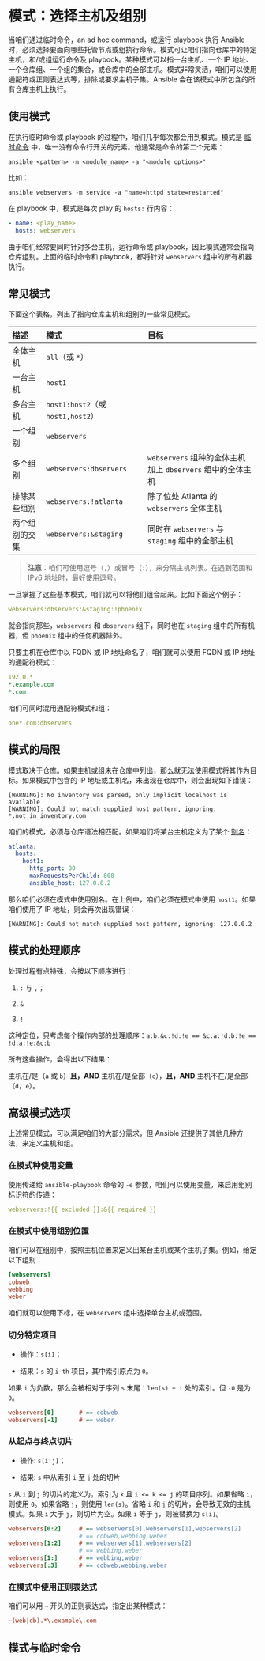 # 模式：选择主机及组别

当咱们通过临时命令，an ad hoc command，或运行 playbook 执行 Ansible 时，必须选择要面向哪些托管节点或组执行命令。模式可让咱们指向仓库中的特定主机，和/或组运行命令及 playbook。某种模式可以指一台主机、一个 IP 地址、一个仓库组、一个组的集合，或仓库中的全部主机。模式非常灵活，咱们可以使用通配符或正则表达式等，排除或要求主机子集。Ansible 会在该模式中所包含的所有仓库主机上执行。


## 使用模式

在执行临时命令或 playbook 的过程中，咱们几乎每次都会用到模式。模式是 [临时命令](cli.md) 中，唯一没有命令行开关的元素。他通常是命令的第二个元素：

```console
ansible <pattern> -m <module_name> -a "<module options>"
```

比如：

```console
ansible webservers -m service -a "name=httpd state=restarted"
```

在 playbook 中，模式是每次 play 的 `hosts:` 行内容：

```yaml
- name: <play_name>
  hosts: webservers
```

由于咱们经常要同时针对多台主机，运行命令或 playbook，因此模式通常会指向仓库组别。上面的临时命令和 playbook，都将针对 `webservers` 组中的所有机器执行。


## 常见模式

下面这个表格，列出了指向仓库主机和组别的一些常见模式。


| 描述 | 模式 | 目标 |
| :-- | :-- | :-- |
| 全体主机 | `all`（或 `*`） |  |
| 一台主机 | `host1` |  |
| 多台主机 | `host1:host2`（或 `host1,host2`） |  |
| 一个组别 | `webservers` |  |
| 多个组别 | `webservers:dbservers` | `webservers` 组种的全体主机加上 `dbservers` 组中的全体主机 |
| 排除某些组别 | `webservers:!atlanta` | 除了位处 Atlanta 的 `webservers` 全体主机 |
| 两个组别的交集 | `webservers:&staging` | 同时在 `webservers` 与 `staging` 组中的全部主机 |

> **注意**：咱们可使用逗号（`,`）或冒号（`:`），来分隔主机列表。在遇到范围和 IPv6 地址时，最好使用逗号。

一旦掌握了这些基本模式，咱们就可以将他们组合起来。比如下面这个例子：

```yaml
webservers:dbservers:&staging:!phoenix
```

就会指向那些，`webservers` 和 `dbservers` 组下，同时也在 `staging` 组中的所有机器，但 `phoenix` 组中的任何机器除外。

只要主机在仓库中以 FQDN 或 IP 地址命名了，咱们就可以使用 FQDN 或 IP 地址的通配符模式：

```yaml
192.0.*
*.example.com
*.com
```

咱们可同时混用通配符模式和组：

```yaml
one*.com:dbservers
```


## 模式的局限

模式取决于仓库。如果主机或组未在仓库中列出，那么就无法使用模式将其作为目标。如果模式中包含的 IP 地址或主机名，未出现在仓库中，则会出现如下错误：

```console
[WARNING]: No inventory was parsed, only implicit localhost is available
[WARNING]: Could not match supplied host pattern, ignoring: *.not_in_inventory.com
```

咱们的模式，必须与仓库语法相匹配。如果咱们将某台主机定义为了某个 [别名](inventories_building.md#仓库别名)：

```yaml
atlanta:
  hosts:
    host1:
      http_port: 80
      maxRequestsPerChild: 808
      ansible_host: 127.0.0.2
```

那么咱们必须在模式中使用别名。在上例中，咱们必须在模式中使用 `host1`。如果咱们使用了 IP 地址，则会再次出现错误：

```console
[WARNING]: Could not match supplied host pattern, ignoring: 127.0.0.2
```


## 模式的处理顺序

处理过程有点特殊，会按以下顺序进行：

1. `:` 与 `,`；

2. `&`

3. `!`

这种定位，只考虑每个操作内部的处理顺序：`a:b:&c:!d:!e == &c:a:!d:b:!e == !d:a:!e:&c:b`

所有这些操作，会得出以下结果：

主机在/是（`a` 或 `b`）**且，AND** 主机在/是全部（`c`），**且，AND** 主机不在/是全部（`d`，`e`）。


## 高级模式选项


上述常见模式，可以满足咱们的大部分需求，但 Ansible 还提供了其他几种方法，来定义主机和组。


### 在模式种使用变量

使用传递给 `ansible-playbook` 命令的 `-e` 参数，咱们可以使用变量，来启用组别标识符的传递：


```yaml
webservers:!{{ excluded }}:&{{ required }}
```

### 在模式中使用组别位置


咱们可以在组别中，按照主机位置来定义出某台主机或某个主机子集。例如，给定以下组别：


```ini
[webservers]
cobweb
webbing
weber
```

咱们就可以使用下标，在 `webservers` 组中选择单台主机或范围。

### 切分特定项目

- 操作：`s[i]`；

- 结果：`s` 的 `i-th` 项目，其中索引原点为 `0`。

如果 `i` 为负数，那么会被相对于序列 `s` 末尾：`len(s) + i` 处的索引。但 `-0` 是为 `0`。


```ini
webservers[0]       # == cobweb
webservers[-1]      # == weber
```

### 从起点与终点切片

- 操作: `s[i:j]`；

- 结果: `s` 中从索引 `i` 至 `j` 处的切片

`s` 从 `i` 到 `j` 的切片的定义为，索引为 `k` 且 `i <= k <= j` 的项目序列。如果省略 `i`，则使用 `0`。如果省略 `j`，则使用 `len(s)`。省略 `i` 和 `j` 的切片，会导致无效的主机模式。如果 `i` 大于 `j`，则切片为空。如果 `i` 等于 `j`，则被替换为 `s[i]`。


```ini
webservers[0:2]     # == webservers[0],webservers[1],webservers[2]
                    # == cobweb,webbing,weber
webservers[1:2]     # == webservers[1],webservers[2]
                    # == webbing,weber
webservers[1:]      # == webbing,weber
webservers[:3]      # == cobweb,webbing,weber
```


### 在模式中使用正则表达式


咱们可以用 `~` 开头的正则表达式，指定出某种模式：


```ini
~(web|db).*\.example\.com
```

## 模式与临时命令

